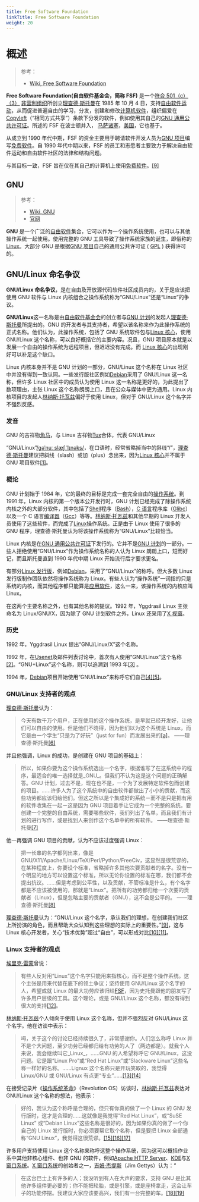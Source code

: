 ```yaml
---
title: Free Software Foundation
linkTitle: Free Software Foundation
weight: 20
---
```


# 概述

> 参考：
>
> - [Wiki, Free Software Foundation](https://en.wikipedia.org/wiki/Free_Software_Foundation)

**Free Software Foundation(自由软件基金会，简称 FSF)** 是一个[符合 501（c）（3）](<https://en.wikipedia.org/wiki/501(c)#501(c)(3)>) [非营利组织](https://en.wikipedia.org/wiki/Non-profit_organization)所创立[理查德·斯托曼](https://en.wikipedia.org/wiki/Richard_Stallman)在 1985 年 10 月 4 日，支持[自由软件运动](https://en.wikipedia.org/wiki/Free_software_movement)，从而促进普遍自由的学习，分发，创建和修改[计算机软件](https://en.wikipedia.org/wiki/Computer_software)，组织偏爱在[Copyleft](https://en.wikipedia.org/wiki/Copyleft)（“相同方式共享”）条款下分发的软件，例如使用其自己的[GNU 通用公共许可证](https://en.wikipedia.org/wiki/GNU_General_Public_License)。所述的 FSF 在波士顿并入， [马萨诸塞](https://en.wikipedia.org/wiki/Massachusetts)，[美国](https://en.wikipedia.org/wiki/United_States)，它也基于。

从成立到 1990 年代中期，FSF 的资金主要用于聘请软件开发人员为[GNU 项目](https://en.wikipedia.org/wiki/GNU_Project)编写[免费软件](https://en.wikipedia.org/wiki/Free_software)。自 1990 年代中期以来，FSF 的员工和志愿者主要致力于解决自由软件运动和自由软件社区的法律和结构问题。

与其目标一致，FSF 旨在仅在其自己的计算机上使用[免费软件](https://en.wikipedia.org/wiki/Free_software)。[\[9\]](https://en.wikipedia.org/wiki/Free_Software_Foundation#cite_note-9)

## GNU

> 参考：
>
> - [Wiki, GNU](https://en.wikipedia.org/wiki/GNU)
> - [官网](https://www.gnu.org/)

**GNU** 是一个广泛的[自由软件](https://en.wikipedia.org/wiki/Free_software)集合，它可以作为一个操作系统使用，也可以与其他操作系统一起使用。使用完整的 GNU 工具导致了操作系统家族的诞生，即俗称的[Linux](https://en.wikipedia.org/wiki/Linux)。大部分 GNU 是根据[GNU 项目](https://en.wikipedia.org/wiki/GNU_Project)自己的通用公共许可证 ( [GPL](https://en.wikipedia.org/wiki/GNU_General_Public_License) ) 获得许可的。

## GNU/Linux 命名争议

**GNU/Linux 命名争议**，是在自由及开放源代码软件社区成员内的，关于是应该把使用 GNU 软件与 Linux 内核组合之操作系统称为“GNU/Linux”还是“Linux”的争议。

**GNU/Linux**这一名称是由[自由软件基金会](https://zh.wikipedia.org/wiki/%E8%87%AA%E7%94%B1%E8%BB%9F%E9%AB%94%E5%9F%BA%E9%87%91%E6%9C%83)的创立者与[GNU 计划](https://zh.wikipedia.org/wiki/GNU%E8%A8%88%E5%8A%83)的发起人[理查德·斯托曼](https://zh.wikipedia.org/wiki/%E7%90%86%E6%9F%A5%E5%BE%B7%C2%B7%E6%96%AF%E6%89%98%E6%9B%BC)所提出的。GNU 的开发者与其支持者，希望以该名称来作为此操作系统的正式名称。他们认为，此操作系统，包括了 GNU 系统软件包与[Linux 核心](https://zh.wikipedia.org/wiki/Linux%E6%A0%B8%E5%BF%83)，使用 GNU/Linux 这个名称，可以良好概括它的主要内容。况且，GNU 项目原本就是以发展一个自由的操作系统为远程项目，但迟迟没有完成。而 [Linux 核心](https://zh.wikipedia.org/wiki/Linux%E6%A0%B8%E5%BF%83)的出现刚好可以补足这个缺口。

Linux 内核本身并不是 GNU 计划的一部分，GNU/Linux 这个名称在 Linux 社区中并没有得到一致认同。一些发行版社区例如[Debian](https://zh.wikipedia.org/wiki/Debian)采用了 GNU/Linux 这一名称，但许多 Linux 社区中的成员认为使用 Linux 这一名称是更好的，为此提出了数项理由，主张 Linux 这个名称朗朗上口，且在公众与媒体中更为通用。Linux 内核项目的发起人[林纳斯·托瓦兹](https://zh.wikipedia.org/wiki/%E6%9E%97%E7%BA%B3%E6%96%AF%C2%B7%E6%89%98%E7%93%A6%E5%85%B9)偏好于使用 Linux，但对于 GNU/Linux 这个名字并不强烈反感。

### 发音

GNU 的吉祥物[角马](https://zh.wikipedia.org/wiki/%E8%A7%92%E9%A6%AC)，与 Linux 吉祥物[Tux](https://zh.wikipedia.org/wiki/Tux)合体，代表 GNU/Linux

“GNU/Linux”[/ɡəˈnuː slæʃ ˈlɪnəks/](https://zh.wikipedia.org/wiki/Help:%E8%8B%B1%E8%AA%9E%E5%9C%8B%E9%9A%9B%E9%9F%B3%E6%A8%99)，在口语时，经常省略掉当中的斜线“/”，[理查德·斯托曼](https://zh.wikipedia.org/wiki/%E7%90%86%E6%9F%A5%E5%BE%B7%C2%B7%E6%96%AF%E6%89%98%E6%9B%BC)建议把斜线（slash）或加（plus）念出来，因为[Linux 核心](https://zh.wikipedia.org/wiki/Linux%E6%A0%B8%E5%BF%83)并不属于 GNU 项目软件[\[1\]](https://zh.wikipedia.org/wiki/GNU/Linux%E5%91%BD%E5%90%8D%E7%88%AD%E8%AD%B0#cite_note-1)。

### 概论

GNU 计划始于 1984 年，它的最终的目标是完成一套完全自由的[操作系统](https://zh.wikipedia.org/wiki/%E6%93%8D%E4%BD%9C%E7%B3%BB%E7%BB%9F)。到 1991 年，Linux 内核的第一个版本公开发行时，GNU 计划已经完成了除操作系统内核之外的大部分软件，其中包括了[Shell](https://zh.wikipedia.org/wiki/Shell)程序（[Bash](https://zh.wikipedia.org/wiki/Bash)），[C 语言](https://zh.wikipedia.org/wiki/C%E8%AF%AD%E8%A8%80)程序库（[Glibc](https://zh.wikipedia.org/wiki/Glibc)）以及一个 C 语言[编译器](https://zh.wikipedia.org/wiki/%E7%BC%96%E8%AF%91%E5%99%A8)（[Gcc](https://zh.wikipedia.org/wiki/Gcc)）等等。[林纳斯·托瓦兹](https://zh.wikipedia.org/wiki/%E6%9E%97%E7%B4%8D%E6%96%AF%C2%B7%E6%89%98%E7%93%A6%E8%8C%B2)和其他早期的 Linux 开发人员使用了这些软件，而完成了[Linux](https://zh.wikipedia.org/wiki/Linux)操作系统。正是由于 Linux 使用了很多的 GNU 程序，理查德·斯托曼认为将该操作系统称为“GNU/Linux”比较恰当。

Linux 内核是在[GNU 通用公共许可证](https://zh.wikipedia.org/wiki/GNU%E9%80%9A%E7%94%A8%E5%85%AC%E5%85%B1%E8%AE%B8%E5%8F%AF%E8%AF%81)下发行的。它并不是[GNU 计划](https://zh.wikipedia.org/wiki/GNU%E8%A8%88%E5%8A%83)的一部分。一些人拒绝使用“GNU/Linux”作为操作系统名称的人认为 Linux 朗朗上口，短而好记，而且斯托曼直到 1990 年代中期 Linux 开始流行后才要求更名。

有部分[Linux 发行版](https://zh.wikipedia.org/wiki/Linux%E5%8F%91%E8%A1%8C%E7%89%88)，例如[Debian](https://zh.wikipedia.org/wiki/Debian)，采用了“GNU/Linux”的称呼。但大多数 Linux 发行版制作团队依然将操作系统称为 Linux。有些人认为“操作系统”一词指的只是系统的内核，而其他程序都只能算是[应用软件](https://zh.wikipedia.org/wiki/%E5%BA%94%E7%94%A8%E8%BD%AF%E4%BB%B6)，这么一来，该操作系统的内核应叫 Linux。

在这两个主要名称之外，也有其他名称的提议。1992 年，Yggdrasil Linux 主张命名为 Linux/GNU/X，因为除了 GNU 计划软件之外，Linux 还采用了[X 视窗](https://zh.wikipedia.org/wiki/X%E8%A6%96%E7%AA%97)。

### 历史

1992 年，Yggdrasil Linux 提出“GNU/Linux/X”这个名称。

1992 年，在[Usenet](https://zh.wikipedia.org/wiki/Usenet)及邮件列表讨论中，首次有人使用“GNU/Linux”这个名称[\[2\]](https://zh.wikipedia.org/wiki/GNU/Linux%E5%91%BD%E5%90%8D%E7%88%AD%E8%AD%B0#cite_note-2)。“GNU+Linux”这个名称，则可以追溯到 1993 年[\[3\]](https://zh.wikipedia.org/wiki/GNU/Linux%E5%91%BD%E5%90%8D%E7%88%AD%E8%AD%B0#cite_note-3) 。

1994 年，[Debian](https://zh.wikipedia.org/wiki/Debian)项目开始使用“GNU/Linux”来称呼它们自己[\[4\]](https://zh.wikipedia.org/wiki/GNU/Linux%E5%91%BD%E5%90%8D%E7%88%AD%E8%AD%B0#cite_note-4)[\[5\]](https://zh.wikipedia.org/wiki/GNU/Linux%E5%91%BD%E5%90%8D%E7%88%AD%E8%AD%B0#cite_note-5)。

### GNU/Linux 支持者的观点

[理查德·斯托曼](https://zh.wikipedia.org/wiki/%E7%90%86%E6%9F%A5%E5%BE%B7%C2%B7%E6%96%AF%E6%89%98%E6%9B%BC)认为：

> 今天有数千万个用户，正在使用的这个操作系统，是早就已经开发好，让他们可以自由的使用。但是他们不晓得，因为他们以为这个系统是 Linux，而它是由一个学生“只是为了好玩”（just for fun）而发展出来的[\[a\]](https://zh.wikipedia.org/wiki/GNU/Linux%E5%91%BD%E5%90%8D%E7%88%AD%E8%AD%B0#cite_note-6)。
> ——理查德·斯托曼[\[6\]](https://zh.wikipedia.org/wiki/GNU/Linux%E5%91%BD%E5%90%8D%E7%88%AD%E8%AD%B0#cite_note-7)

并且他强调，Linux 的成功，是创建在 GNU 项目的基础上：

> 所以，如果你要为这个操作系统选出一个名字，根据谁写了在这系统中的程序，最适合的唯一选择就是\_GNU\_。但我们不认为这是这个问题的正确解答。GNU 计划，过去不是，现在也不是，一个为了发展特定软件包而创建的项目。……许多人为了这个系统中的自由软件都做出了小小的贡献，而这些功劳都应该归给他们。但这之所以是个集成好的系统－而不是只是把有用的软件收集在一起－这是因为 GNU 项目着手让它成为一个完整的系统。要创建一个完整的自由系统，需要哪些软件，我们列出了名单，而且我们有计划的进行写作，或是找到人来创作这个名单中的所有软件。
> ——理查德·斯托曼[\[7\]](https://zh.wikipedia.org/wiki/GNU/Linux%E5%91%BD%E5%90%8D%E7%88%AD%E8%AD%B0#cite_note-8)

他一再强调 GNU 项目的贡献，认为不应该过度强调 Linux：

> 把一长串的名字都列出来，像是 GNU/X11/Apache/Linux/TeX/Perl/Python/FreeCiv，这显然是很荒谬的，在某种程度上，你要设个标准，省略掉许多其他次要贡献者的名字。没有一个明显的地方可以设置这个标准，所以无论你设置的标准在哪，我们都不会提出抗议。……但是考虑到公平性，以及贡献，不管标准是什么，有个名字都是不应该被使用的，那就是“Linux”。把所有的功劳都归给一个次要的贡献者（Linux），但是忽略主要的贡献者（GNU），这不会是公平的。
> ——理查德·斯托曼[\[8\]](https://zh.wikipedia.org/wiki/GNU/Linux%E5%91%BD%E5%90%8D%E7%88%AD%E8%AD%B0#cite_note-9)

[理查德·斯托曼](https://zh.wikipedia.org/wiki/%E7%90%86%E6%9F%A5%E5%BE%B7%C2%B7%E6%96%AF%E6%89%98%E6%9B%BC)认为：“GNU/Linux 这个名字，承认我们的理想，在创建我们社区上所扮演的角色，而且帮助大众认知到这些理想的实际上的重要性。”[\[9\]](https://zh.wikipedia.org/wiki/GNU/Linux%E5%91%BD%E5%90%8D%E7%88%AD%E8%AD%B0#cite_note-10)，这与 Linux 核心开发者，关心“技术优势”超过“自由”，可以形成对比[\[10\]](https://zh.wikipedia.org/wiki/GNU/Linux%E5%91%BD%E5%90%8D%E7%88%AD%E8%AD%B0#cite_note-11)[\[11\]](https://zh.wikipedia.org/wiki/GNU/Linux%E5%91%BD%E5%90%8D%E7%88%AD%E8%AD%B0#cite_note-12)。

### Linux 支持者的观点

[埃里克·雷蒙](https://zh.wikipedia.org/wiki/%E5%9F%83%E9%87%8C%E5%85%8B%C2%B7%E9%9B%B7%E8%92%99)曾说：

> 有些人反对用“Linux”这个名字只能用来指核心，而不是整个操作系统。这个主张是用来代替在底下的领土争议；坚持使用 GNU/Linux 这个名字的人，希望成就 Linux 的最大功劳应该归给[FSF](https://zh.wikipedia.org/wiki/FSF)，因为史托曼跟他的朋友写了许多用户层级的工具。这个理论，或是 GNU/Linux 这个名称，都没有得到很大的支持[\[12\]](https://zh.wikipedia.org/wiki/GNU/Linux%E5%91%BD%E5%90%8D%E7%88%AD%E8%AD%B0#cite_note-13)。

[林纳斯·托瓦兹](https://zh.wikipedia.org/wiki/%E6%9E%97%E7%BA%B3%E6%96%AF%C2%B7%E6%89%98%E7%93%A6%E5%85%B9)个人倾向于使用 Linux 这个名称，但并不强烈反对 GNU/Linux 这个名字。他在访谈中表示：

> 呣，关于这个的讨论已经持续很久了，非常感谢你。人们怎么称呼 Linux 并不是个大问题，至少功劳已经都归给有功劳的人了（两边都是）。就我个人来说，我会继续叫它\_Linux\_，……GNU 的人希望称呼它 GNU/Linux，这没问题。它是跟“Linux Pro”或“Red Hat Linux”或“Slackware Linux”这些名称一样好的名称。……Lignux 这个名称只是开玩笑取的，我觉得 Linux/GNU 或 GNU/Linux 有点更“专业”……[\[13\]](https://zh.wikipedia.org/wiki/GNU/Linux%E5%91%BD%E5%90%8D%E7%88%AD%E8%AD%B0#cite_note-14)[\[14\]](https://zh.wikipedia.org/wiki/GNU/Linux%E5%91%BD%E5%90%8D%E7%88%AD%E8%AD%B0#cite_note-15)

在接受记录片《[操作系统革命](https://zh.wikipedia.org/wiki/%E6%93%8D%E4%BD%9C%E7%B3%BB%E7%BB%9F%E9%9D%A9%E5%91%BD)》（Revolution OS）访谈时，[林纳斯·托瓦兹](https://zh.wikipedia.org/wiki/%E6%9E%97%E7%BA%B3%E6%96%AF%C2%B7%E6%89%98%E7%93%A6%E5%85%B9)表达对 GNU/Linux 这个名称的想法，他表示：

> 好的，我认为这个称呼是合理的，但只有你真的做了一个 Linux 的 GNU 发行版时，这才是合理的……这就像是我觉得“Red Hat Linux”，或“SuSE Linux” 或“Debian Linux”这些名称是很好的，因为如果你真的做了一个你自己的 Linux 发行版时，你必须要帮它取个名称，但是要把 Linux 全部通称“GNU Linux”，我觉得这很荒谬。[\[15\]](https://zh.wikipedia.org/wiki/GNU/Linux%E5%91%BD%E5%90%8D%E7%88%AD%E8%AD%B0#cite_note-16)[\[16\]](https://zh.wikipedia.org/wiki/GNU/Linux%E5%91%BD%E5%90%8D%E7%88%AD%E8%AD%B0#cite_note-17)[\[17\]](https://zh.wikipedia.org/wiki/GNU/Linux%E5%91%BD%E5%90%8D%E7%88%AD%E8%AD%B0#cite_note-18)

许多用户支持使用 Linux 这个名称来称呼这整个操作系统，因为这可以概括作业系中其他非核心组件、也非 GNU 的软件，例如[Apache HTTP Server](https://zh.wikipedia.org/wiki/Apache_HTTP_Server)、[KDE](https://zh.wikipedia.org/wiki/KDE)与[X 窗口系统](https://zh.wikipedia.org/wiki/X_Window%E7%B3%BB%E7%B5%B1)。[X 窗口系统](https://zh.wikipedia.org/wiki/X_Window%E7%B3%BB%E7%B5%B1)的创始者之一，[吉姆·杰提斯](https://zh.wikipedia.org/w/index.php?title=%E5%90%89%E5%A7%86%C2%B7%E6%9D%B0%E6%8F%90%E6%96%AF&action=edit&redlink=1)（Jim Gettys）认为：“

> 在这台巴士上有许多的人；我没听到有人在大声的要求，支持 GNU 是比其他许多组件更必要的；你不能把轮胎，或是引擎，或是座椅拿走，这会让车子的功能停摆。我建议大家应该要高兴，我们有一台完整的车。[\[18\]](https://zh.wikipedia.org/wiki/GNU/Linux%E5%91%BD%E5%90%8D%E7%88%AD%E8%AD%B0#cite_note-19)[\[19\]](https://zh.wikipedia.org/wiki/GNU/Linux%E5%91%BD%E5%90%8D%E7%88%AD%E8%AD%B0#cite_note-20)
